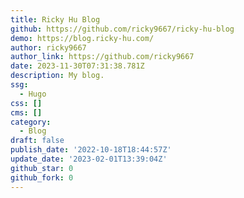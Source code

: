 ```yaml
---
title: Ricky Hu Blog
github: https://github.com/ricky9667/ricky-hu-blog
demo: https://blog.ricky-hu.com/
author: ricky9667
author_link: https://github.com/ricky9667
date: 2023-11-30T07:31:38.781Z
description: My blog.
ssg:
  - Hugo
css: []
cms: []
category:
  - Blog
draft: false
publish_date: '2022-10-18T18:44:57Z'
update_date: '2023-02-01T13:39:04Z'
github_star: 0
github_fork: 0
---
```

